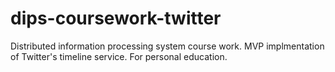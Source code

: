 # dips-coursework-twitter
Distributed information processing system course work. MVP implmentation of Twitter's timeline service. For personal education.
